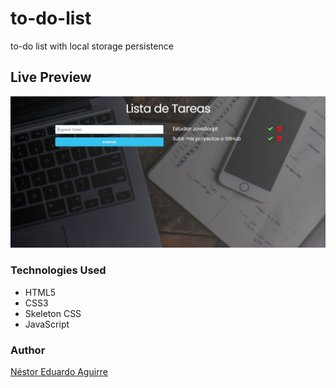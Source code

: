 # to-do-list
to-do list with local storage persistence

## Live Preview

<p><a href="https://neduardoaguirre.github.io/to-do-list/" target="_blank"><img src="https://raw.githubusercontent.com/neduardoaguirre/to-do-list/master/img/live-preview.JPG"></a></p>

### Technologies Used

  - HTML5
  - CSS3
  - Skeleton CSS
  - JavaScript

### Author

[Néstor Eduardo Aguirre](https://www.linkedin.com/in/nestor-eduardo-aguirre/)

